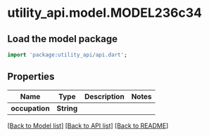 # utility_api.model.MODEL236c34

## Load the model package
```dart
import 'package:utility_api/api.dart';
```

## Properties
Name | Type | Description | Notes
------------ | ------------- | ------------- | -------------
**occupation** | **String** |  | 

[[Back to Model list]](../README.md#documentation-for-models) [[Back to API list]](../README.md#documentation-for-api-endpoints) [[Back to README]](../README.md)


